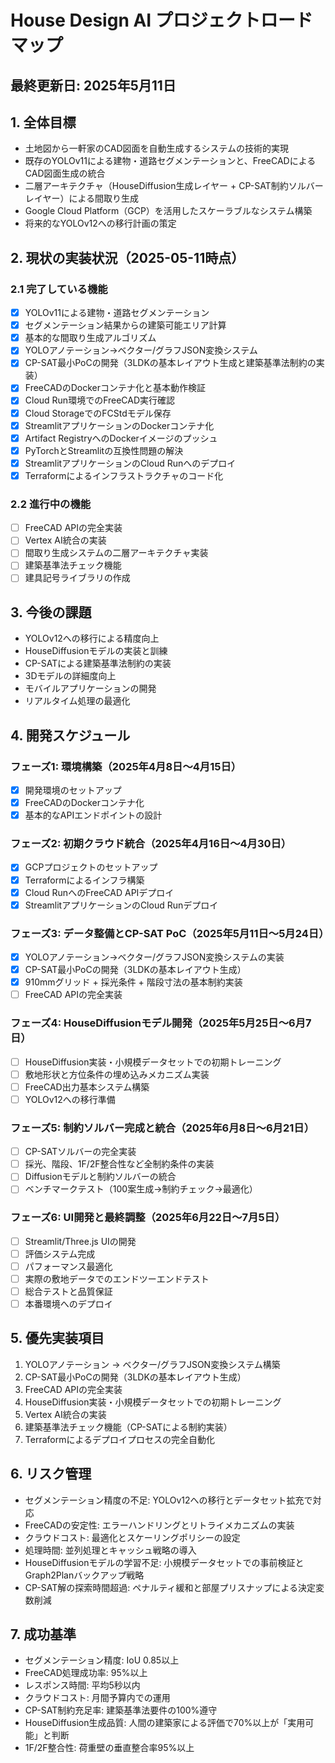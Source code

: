 # House Design AI プロジェクトロードマップ
## 最終更新日: 2025年5月11日

## 1. 全体目標
- 土地図から一軒家のCAD図面を自動生成するシステムの技術的実現
- 既存のYOLOv11による建物・道路セグメンテーションと、FreeCADによるCAD図面生成の統合
- 二層アーキテクチャ（HouseDiffusion生成レイヤー + CP-SAT制約ソルバーレイヤー）による間取り生成
- Google Cloud Platform（GCP）を活用したスケーラブルなシステム構築
- 将来的なYOLOv12への移行計画の策定

## 2. 現状の実装状況（2025-05-11時点）
### 2.1 完了している機能
- [x] YOLOv11による建物・道路セグメンテーション
- [x] セグメンテーション結果からの建築可能エリア計算
- [x] 基本的な間取り生成アルゴリズム
- [x] YOLOアノテーション→ベクター/グラフJSON変換システム
- [x] CP-SAT最小PoCの開発（3LDKの基本レイアウト生成と建築基準法制約の実装）
- [x] FreeCADのDockerコンテナ化と基本動作検証
- [x] Cloud Run環境でのFreeCAD実行確認
- [x] Cloud StorageでのFCStdモデル保存
- [x] StreamlitアプリケーションのDockerコンテナ化
- [x] Artifact RegistryへのDockerイメージのプッシュ
- [x] PyTorchとStreamlitの互換性問題の解決
- [x] StreamlitアプリケーションのCloud Runへのデプロイ
- [x] Terraformによるインフラストラクチャのコード化

### 2.2 進行中の機能
- [ ] FreeCAD APIの完全実装
- [ ] Vertex AI統合の実装
- [ ] 間取り生成システムの二層アーキテクチャ実装
- [ ] 建築基準法チェック機能
- [ ] 建具記号ライブラリの作成

## 3. 今後の課題
- YOLOv12への移行による精度向上
- HouseDiffusionモデルの実装と訓練
- CP-SATによる建築基準法制約の実装
- 3Dモデルの詳細度向上
- モバイルアプリケーションの開発
- リアルタイム処理の最適化

## 4. 開発スケジュール
### フェーズ1: 環境構築（2025年4月8日〜4月15日）
- [x] 開発環境のセットアップ
- [x] FreeCADのDockerコンテナ化
- [x] 基本的なAPIエンドポイントの設計

### フェーズ2: 初期クラウド統合（2025年4月16日〜4月30日）
- [x] GCPプロジェクトのセットアップ
- [x] Terraformによるインフラ構築
- [x] Cloud RunへのFreeCAD APIデプロイ
- [x] StreamlitアプリケーションのCloud Runデプロイ

### フェーズ3: データ整備とCP-SAT PoC（2025年5月11日〜5月24日）
- [x] YOLOアノテーション→ベクター/グラフJSON変換システムの実装
- [x] CP-SAT最小PoCの開発（3LDKの基本レイアウト生成）
- [x] 910mmグリッド + 採光条件 + 階段寸法の基本制約実装
- [ ] FreeCAD APIの完全実装

### フェーズ4: HouseDiffusionモデル開発（2025年5月25日〜6月7日）
- [ ] HouseDiffusion実装・小規模データセットでの初期トレーニング
- [ ] 敷地形状と方位条件の埋め込みメカニズム実装
- [ ] FreeCAD出力基本システム構築
- [ ] YOLOv12への移行準備

### フェーズ5: 制約ソルバー完成と統合（2025年6月8日〜6月21日）
- [ ] CP-SATソルバーの完全実装
- [ ] 採光、階段、1F/2F整合性など全制約条件の実装
- [ ] Diffusionモデルと制約ソルバーの統合
- [ ] ベンチマークテスト（100案生成→制約チェック→最適化）

### フェーズ6: UI開発と最終調整（2025年6月22日〜7月5日）
- [ ] Streamlit/Three.js UIの開発
- [ ] 評価システム完成
- [ ] パフォーマンス最適化
- [ ] 実際の敷地データでのエンドツーエンドテスト
- [ ] 総合テストと品質保証
- [ ] 本番環境へのデプロイ

## 5. 優先実装項目
1. YOLOアノテーション → ベクター/グラフJSON変換システム構築
2. CP-SAT最小PoCの開発（3LDKの基本レイアウト生成）
3. FreeCAD APIの完全実装
4. HouseDiffusion実装・小規模データセットでの初期トレーニング
5. Vertex AI統合の実装
6. 建築基準法チェック機能（CP-SATによる制約実装）
7. Terraformによるデプロイプロセスの完全自動化

## 6. リスク管理
- セグメンテーション精度の不足: YOLOv12への移行とデータセット拡充で対応
- FreeCADの安定性: エラーハンドリングとリトライメカニズムの実装
- クラウドコスト: 最適化とスケーリングポリシーの設定
- 処理時間: 並列処理とキャッシュ戦略の導入
- HouseDiffusionモデルの学習不足: 小規模データセットでの事前検証とGraph2Planバックアップ戦略
- CP-SAT解の探索時間超過: ペナルティ緩和と部屋プリスナップによる決定変数削減

## 7. 成功基準
- セグメンテーション精度: IoU 0.85以上
- FreeCAD処理成功率: 95%以上
- レスポンス時間: 平均5秒以内
- クラウドコスト: 月間予算内での運用
- CP-SAT制約充足率: 建築基準法要件の100%遵守
- HouseDiffusion生成品質: 人間の建築家による評価で70%以上が「実用可能」と判断
- 1F/2F整合性: 荷重壁の垂直整合率95%以上
